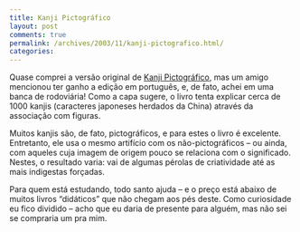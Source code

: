 ```yaml
---
title: Kanji Pictográfico
layout: post
comments: true
permalink: /archives/2003/11/kanji-pictografico.html/
categories:
---
```

Quase comprei a versão original de <a href="http://www.lojaconrad.com.br/produto.asp?id=180" >Kanji Pictográfico</a>, mas um amigo mencionou ter ganho a edição em português, e, de fato, achei em uma banca de rodoviária! Como a capa sugere, o livro tenta explicar cerca de 1000 kanjis (caracteres japoneses herdados da China) através da associação com figuras.

Muitos kanjis são, de fato, pictográficos, e para estes o livro é excelente. Entretanto, ele usa o mesmo artifício com os não-pictográficos &#8211; ou ainda, com aqueles cuja imagem de origem pouco se relaciona com o significado. Nestes, o resultado varia: vai de algumas pérolas de criatividade até as mais indigestas forçadas.

Para quem está estudando, todo santo ajuda &#8211; e o preço está abaixo de muitos livros &#8220;didáticos&#8221; que não chegam aos pés deste. Como curiosidade eu fico dividido &#8211; acho que eu daria de presente para alguém, mas não sei se compraria um pra mim.